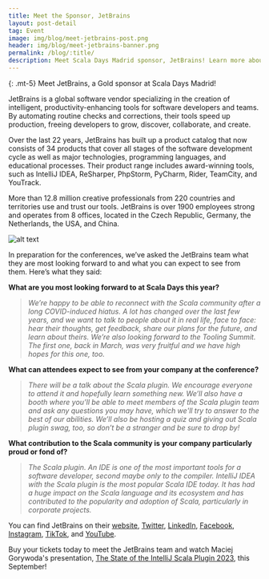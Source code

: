 ```yaml
---
title: Meet the Sponsor, JetBrains
layout: post-detail
tag: Event
image: img/blog/meet-jetbrains-post.png
header: img/blog/meet-jetbrains-banner.png
permalink: /blog/:title/
description: Meet Scala Days Madrid sponsor, JetBrains! Learn more about this sponsor and see what they look forward to seeing in Madrid this year!
---
```

{: .mt-5}
Meet JetBrains, a Gold sponsor at Scala Days Madrid!

JetBrains is a global software vendor specializing in the creation of intelligent, productivity-enhancing tools for software developers and teams. By automating routine checks and corrections, their tools speed up production, freeing developers to grow, discover, collaborate, and create.

Over the last 22 years, JetBrains has built up a product catalog that now consists of 34 products that cover all stages of the software development cycle as well as major technologies, programming languages, and educational processes. Their product range includes award-winning tools, such as IntelliJ IDEA, ReSharper, PhpStorm, PyCharm, Rider, TeamCity, and YouTrack.

More than 12.8 million creative professionals from 220 countries and territories use and trust our tools. JetBrains is over 1900 employees strong and operates from 8 offices, located in the Czech Republic, Germany, the Netherlands, the USA, and China.

![alt text](/img/assets/sponsors/Sponsor-Card-JetBrains.png)

In preparation for the conferences, we’ve asked the JetBrains team what they are most looking forward to and what you can expect to see from them. Here’s what they said:

**What are you most looking forward to at Scala Days this year?**

> *We’re happy to be able to reconnect with the Scala community after a long COVID-induced hiatus. A lot has changed over the last few years, and we want to talk to people about it in real life, face to face: hear their thoughts, get feedback, share our plans for the future, and learn about theirs. We’re also looking forward to the Tooling Summit. The first one, back in March, was very fruitful and we have high hopes for this one, too.*

**What can attendees expect to see from your company at the conference?**

> *There will be a talk about the Scala plugin. We encourage everyone to attend it and hopefully learn something new. We’ll also have a booth where you’ll be able to meet members of the Scala plugin team and ask any questions you may have, which we'll try to answer to the best of our abilities. We’ll also be hosting a quiz and giving out Scala plugin swag, too, so don’t be a stranger and be sure to drop by!*

**What contribution to the Scala community is your company particularly proud or fond of?**

> *The Scala plugin. An IDE is one of the most important tools for a software developer, second maybe only to the compiler. IntelliJ IDEA with the Scala plugin is the most popular Scala IDE today. It has had a huge impact on the Scala language and its ecosystem and has contributed to the popularity and adoption of Scala, particularly in corporate projects.*



You can find JetBrains on their [website](https://www.jetbrains.com/), [Twitter](https://twitter.com/jetbrains), [LinkedIn](https://www.linkedin.com/company/jetbrains), [Facebook](https://www.facebook.com/JetBrains), [Instagram](https://www.instagram.com/jetbrains/), [TikTok](https://www.tiktok.com/@jetbrains), and [YouTube](https://www.youtube.com/user/JetBrainsTV).

Buy your tickets today to meet the JetBrains team and watch Maciej Gorywoda's presentation, [The State of the IntelliJ Scala Plugin 2023](https://scaladays.org/madrid-2023/the-state-of-the-plugin-2023), this September!
